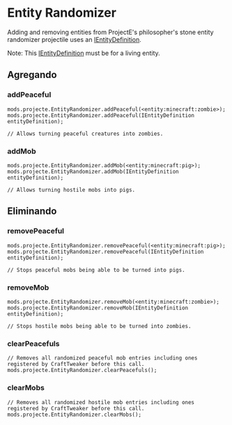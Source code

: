 # Entity Randomizer

Adding and removing entities from ProjectE's philosopher's stone entity randomizer projectile uses an [IEntityDefinition](/Vanilla/Entities/IEntityDefinition/).

Note: This [IEntityDefinition](/Vanilla/Entities/IEntityDefinition/) must be for a living entity.

## Agregando

### addPeaceful

```zenscript
mods.projecte.EntityRandomizer.addPeaceful(<entity:minecraft:zombie>); 
mods.projecte.EntityRandomizer.addPeaceful(IEntityDefinition entityDefinition);

// Allows turning peaceful creatures into zombies.
```

### addMob

```zenscript
mods.projecte.EntityRandomizer.addMob(<entity:minecraft:pig>);
mods.projecte.EntityRandomizer.addMob(IEntityDefinition entityDefinition);

// Allows turning hostile mobs into pigs.
```

## Eliminando

### removePeaceful

```zenscript
mods.projecte.EntityRandomizer.removePeaceful(<entity:minecraft:pig>);
mods.projecte.EntityRandomizer.removePeaceful(IEntityDefinition entityDefinition);

// Stops peaceful mobs being able to be turned into pigs.
```

### removeMob

```zenscript
mods.projecte.EntityRandomizer.removeMob(<entity:minecraft:zombie>);
mods.projecte.EntityRandomizer.removeMob(IEntityDefinition entityDefinition);

// Stops hostile mobs being able to be turned into zombies.
```

### clearPeacefuls

```zenscript
// Removes all randomized peaceful mob entries including ones registered by CraftTweaker before this call.
mods.projecte.EntityRandomizer.clearPeacefuls();
```

### clearMobs

```zenscript
// Removes all randomized hostile mob entries including ones registered by CraftTweaker before this call.
mods.projecte.EntityRandomizer.clearMobs();
```